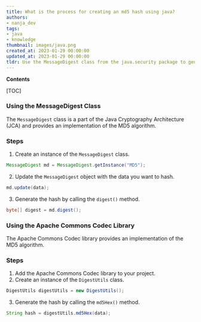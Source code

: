 ```yaml
---
title: What is the process for creating an md5 hash using java?
authors:
- nanja_dev
tags:
- java
- knowledge
thumbnail: images/java.png
created_at: 2023-01-29 00:00:00
updated_at: 2023-01-29 00:00:00
tldr: Use the MessageDigest class from the java.security package to generate an MD5 hash.
---
```


**Contents**

[TOC]

### Using the MessageDigest Class

The `MessageDigest` class is a part of the Java Cryptography Architecture (JCA) and provides an implementation of the MD5 algorithm.

### Steps
1. Create an instance of the `MessageDigest` class.
```java
MessageDigest md = MessageDigest.getInstance("MD5");
```
2. Update the `MessageDigest` object with the data you want to hash.
```java
md.update(data);
```
3. Generate the hash by calling the `digest()` method.
```java
byte[] digest = md.digest();
```

### Using the Apache Commons Codec Library

The Apache Commons Codec library provides an implementation of the MD5 algorithm.

### Steps
1. Add the Apache Commons Codec library to your project.
2. Create an instance of the `DigestUtils` class.
```java
DigestUtils digestUtils = new DigestUtils();
```
3. Generate the hash by calling the `md5Hex()` method.
```java
String hash = digestUtils.md5Hex(data);
```
